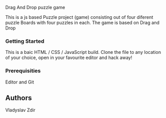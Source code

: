 Drag And Drop puzzle game

This is a js based Puzzle project (game) consisting out of four diferent puzzle Boards with four puzzles in each. The game is based on Drag and Drop 

### Getting Started
This is a baic HTML / CSS / JavaScript build. Clone the file to any location of your choice, open in your favourite editor and hack away!

### Prerequisities
Editor and Git

## Authors

Vladyslav Zdir
